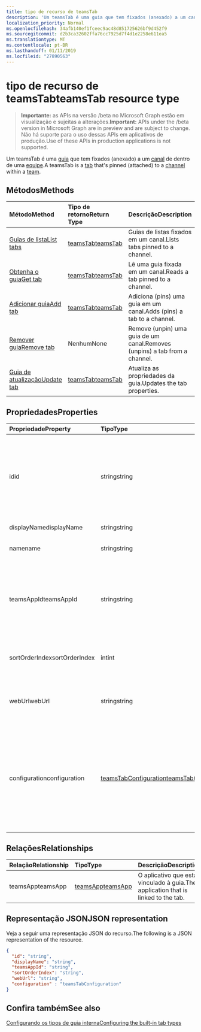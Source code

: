 ```yaml
---
title: tipo de recurso de teamsTab
description: 'Um teamsTab é uma guia que tem fixados (anexado) a um canal de uma equipe. '
localization_priority: Normal
ms.openlocfilehash: 34afb140ef1fceec9ac48d851725626bf9d452f9
ms.sourcegitcommit: d2b3ca32602ffa76cc7925d7f4d1e2258e611ea5
ms.translationtype: MT
ms.contentlocale: pt-BR
ms.lasthandoff: 01/11/2019
ms.locfileid: "27890563"
---
```

# <a name="teamstab-resource-type"></a><span data-ttu-id="893c3-103">tipo de recurso de teamsTab</span><span class="sxs-lookup"><span data-stu-id="893c3-103">teamsTab resource type</span></span>

> <span data-ttu-id="893c3-104">**Importante:** as APIs na versão /beta no Microsoft Graph estão em visualização e sujeitas a alterações.</span><span class="sxs-lookup"><span data-stu-id="893c3-104">**Important:** APIs under the /beta version in Microsoft Graph are in preview and are subject to change.</span></span> <span data-ttu-id="893c3-105">Não há suporte para o uso dessas APIs em aplicativos de produção.</span><span class="sxs-lookup"><span data-stu-id="893c3-105">Use of these APIs in production applications is not supported.</span></span>

<span data-ttu-id="893c3-106">Um teamsTab é uma [guia](../resources/teamstab.md) que tem fixados (anexado) a um [canal](channel.md) de dentro de uma [equipe](team.md).</span><span class="sxs-lookup"><span data-stu-id="893c3-106">A teamsTab is a [tab](../resources/teamstab.md) that's pinned (attached) to a [channel](channel.md) within a [team](team.md).</span></span> 

## <a name="methods"></a><span data-ttu-id="893c3-107">Métodos</span><span class="sxs-lookup"><span data-stu-id="893c3-107">Methods</span></span>

| <span data-ttu-id="893c3-108">Método</span><span class="sxs-lookup"><span data-stu-id="893c3-108">Method</span></span>       | <span data-ttu-id="893c3-109">Tipo de retorno</span><span class="sxs-lookup"><span data-stu-id="893c3-109">Return Type</span></span>  |<span data-ttu-id="893c3-110">Descrição</span><span class="sxs-lookup"><span data-stu-id="893c3-110">Description</span></span>|
|:---------------|:--------|:----------|
|[<span data-ttu-id="893c3-111">Guias de lista</span><span class="sxs-lookup"><span data-stu-id="893c3-111">List tabs</span></span>](../api/teamstab-list.md) | [<span data-ttu-id="893c3-112">teamsTab</span><span class="sxs-lookup"><span data-stu-id="893c3-112">teamsTab</span></span>](teamstab.md) | <span data-ttu-id="893c3-113">Guias de listas fixados em um canal.</span><span class="sxs-lookup"><span data-stu-id="893c3-113">Lists tabs pinned to a channel.</span></span>|
|[<span data-ttu-id="893c3-114">Obtenha o guia</span><span class="sxs-lookup"><span data-stu-id="893c3-114">Get tab</span></span>](../api/teamstab-get.md) | [<span data-ttu-id="893c3-115">teamsTab</span><span class="sxs-lookup"><span data-stu-id="893c3-115">teamsTab</span></span>](teamstab.md) | <span data-ttu-id="893c3-116">Lê uma guia fixada em um canal.</span><span class="sxs-lookup"><span data-stu-id="893c3-116">Reads a tab pinned to a channel.</span></span>|
|[<span data-ttu-id="893c3-117">Adicionar guia</span><span class="sxs-lookup"><span data-stu-id="893c3-117">Add tab</span></span>](../api/teamstab-add.md) | [<span data-ttu-id="893c3-118">teamsTab</span><span class="sxs-lookup"><span data-stu-id="893c3-118">teamsTab</span></span>](teamstab.md) | <span data-ttu-id="893c3-119">Adiciona (pins) uma guia em um canal.</span><span class="sxs-lookup"><span data-stu-id="893c3-119">Adds (pins) a tab to a channel.</span></span>|
|[<span data-ttu-id="893c3-120">Remover guia</span><span class="sxs-lookup"><span data-stu-id="893c3-120">Remove tab</span></span>](../api/teamstab-delete.md) | <span data-ttu-id="893c3-121">Nenhum</span><span class="sxs-lookup"><span data-stu-id="893c3-121">None</span></span> | <span data-ttu-id="893c3-122">Remove (unpin) uma guia de um canal.</span><span class="sxs-lookup"><span data-stu-id="893c3-122">Removes (unpins) a tab from a channel.</span></span>|
|[<span data-ttu-id="893c3-123">Guia de atualização</span><span class="sxs-lookup"><span data-stu-id="893c3-123">Update tab</span></span>](../api/teamstab-update.md) | [<span data-ttu-id="893c3-124">teamsTab</span><span class="sxs-lookup"><span data-stu-id="893c3-124">teamsTab</span></span>](teamstab.md) | <span data-ttu-id="893c3-125">Atualiza as propriedades da guia.</span><span class="sxs-lookup"><span data-stu-id="893c3-125">Updates the tab properties.</span></span>|


## <a name="properties"></a><span data-ttu-id="893c3-126">Propriedades</span><span class="sxs-lookup"><span data-stu-id="893c3-126">Properties</span></span>

|<span data-ttu-id="893c3-127">Propriedade</span><span class="sxs-lookup"><span data-stu-id="893c3-127">Property</span></span>|<span data-ttu-id="893c3-128">Tipo</span><span class="sxs-lookup"><span data-stu-id="893c3-128">Type</span></span>|<span data-ttu-id="893c3-129">Descrição</span><span class="sxs-lookup"><span data-stu-id="893c3-129">Description</span></span>|
|:---------------|:--------|:----------|
|  <span data-ttu-id="893c3-130">id</span><span class="sxs-lookup"><span data-stu-id="893c3-130">id</span></span>              |   <span data-ttu-id="893c3-131">string</span><span class="sxs-lookup"><span data-stu-id="893c3-131">string</span></span>                  |  <span data-ttu-id="893c3-132">Identificador que identifica exclusivamente uma instância específica de um canal na guia leitura apenas.</span><span class="sxs-lookup"><span data-stu-id="893c3-132">Identifier that uniquely identifies a specific instance of a channel tab. Read only.</span></span>     |
|  <span data-ttu-id="893c3-133">displayName</span><span class="sxs-lookup"><span data-stu-id="893c3-133">displayName</span></span>            |   <span data-ttu-id="893c3-134">string</span><span class="sxs-lookup"><span data-stu-id="893c3-134">string</span></span>                  |  <span data-ttu-id="893c3-135">Nome da guia.</span><span class="sxs-lookup"><span data-stu-id="893c3-135">Name of the tab.</span></span>     |
|  <span data-ttu-id="893c3-136">name</span><span class="sxs-lookup"><span data-stu-id="893c3-136">name</span></span>            |   <span data-ttu-id="893c3-137">string</span><span class="sxs-lookup"><span data-stu-id="893c3-137">string</span></span>                  |  <span data-ttu-id="893c3-138">(Obsoleto) Nome da guia.</span><span class="sxs-lookup"><span data-stu-id="893c3-138">(Deprecated) Name of the tab.</span></span>     |
|  <span data-ttu-id="893c3-139">teamsAppId</span><span class="sxs-lookup"><span data-stu-id="893c3-139">teamsAppId</span></span>           |   <span data-ttu-id="893c3-140">string</span><span class="sxs-lookup"><span data-stu-id="893c3-140">string</span></span>             |  <span data-ttu-id="893c3-141">Identificador de definição de aplicativo da guia. Este valor não pode ser alterado após a criação da guia.</span><span class="sxs-lookup"><span data-stu-id="893c3-141">App definition identifier of the tab. This value cannot be changed after tab creation.</span></span>     |
|  <span data-ttu-id="893c3-142">sortOrderIndex</span><span class="sxs-lookup"><span data-stu-id="893c3-142">sortOrderIndex</span></span>  |   <span data-ttu-id="893c3-143">int</span><span class="sxs-lookup"><span data-stu-id="893c3-143">int</span></span>                     |  <span data-ttu-id="893c3-144">Índice da ordem usada para classificar as guias.</span><span class="sxs-lookup"><span data-stu-id="893c3-144">Index of the order used for sorting tabs.</span></span>     |
|  <span data-ttu-id="893c3-145">webUrl</span><span class="sxs-lookup"><span data-stu-id="893c3-145">webUrl</span></span>          |   <span data-ttu-id="893c3-146">string</span><span class="sxs-lookup"><span data-stu-id="893c3-146">string</span></span>                  |  <span data-ttu-id="893c3-147">Link profundo url da instância do guia.</span><span class="sxs-lookup"><span data-stu-id="893c3-147">Deep link url of the tab instance.</span></span> <span data-ttu-id="893c3-148">Somente leitura.</span><span class="sxs-lookup"><span data-stu-id="893c3-148">Read only.</span></span>     |
|  <span data-ttu-id="893c3-149">configuration</span><span class="sxs-lookup"><span data-stu-id="893c3-149">configuration</span></span>        |   [<span data-ttu-id="893c3-150">teamsTabConfiguration</span><span class="sxs-lookup"><span data-stu-id="893c3-150">teamsTabConfiguration</span></span>](teamstabconfiguration.md) |  <span data-ttu-id="893c3-151">Contêiner de configurações personalizadas aplicadas a uma guia. Na guia é considerada configurado somente depois que essa propriedade for definida.</span><span class="sxs-lookup"><span data-stu-id="893c3-151">Container for custom settings applied to a tab. The tab is considered configured only once this property is set.</span></span>     |

## <a name="relationships"></a><span data-ttu-id="893c3-152">Relações</span><span class="sxs-lookup"><span data-stu-id="893c3-152">Relationships</span></span>

| <span data-ttu-id="893c3-153">Relação</span><span class="sxs-lookup"><span data-stu-id="893c3-153">Relationship</span></span> | <span data-ttu-id="893c3-154">Tipo</span><span class="sxs-lookup"><span data-stu-id="893c3-154">Type</span></span>   | <span data-ttu-id="893c3-155">Descrição</span><span class="sxs-lookup"><span data-stu-id="893c3-155">Description</span></span> |
|:---------------|:--------|:----------|
|<span data-ttu-id="893c3-156">teamsApp</span><span class="sxs-lookup"><span data-stu-id="893c3-156">teamsApp</span></span>|[<span data-ttu-id="893c3-157">teamsApp</span><span class="sxs-lookup"><span data-stu-id="893c3-157">teamsApp</span></span>](teamsapp.md) | <span data-ttu-id="893c3-158">O aplicativo que está vinculado à guia.</span><span class="sxs-lookup"><span data-stu-id="893c3-158">The application that is linked to the tab.</span></span> |

## <a name="json-representation"></a><span data-ttu-id="893c3-159">Representação JSON</span><span class="sxs-lookup"><span data-stu-id="893c3-159">JSON representation</span></span>

<span data-ttu-id="893c3-160">Veja a seguir uma representação JSON do recurso.</span><span class="sxs-lookup"><span data-stu-id="893c3-160">The following is a JSON representation of the resource.</span></span>


<!-- {
  "blockType": "resource",
  "baseType": "microsoft.graph.entity",
  "@odata.type": "microsoft.graph.teamsTab"
}-->

```json
{  
  "id": "string",
  "displayName": "string",
  "teamsAppId": "string",
  "sortOrderIndex": "string",
  "webUrl": "string",
  "configuration" : "teamsTabConfiguration"
}

```

<!-- uuid: 8fcb5dbc-d5aa-4681-8e31-b001d5168d79
2015-10-25 14:57:30 UTC -->
<!-- {
  "type": "#page.annotation",
  "description": "teamsTab resource",
  "keywords": "",
  "section": "documentation",
  "tocPath": ""
}-->

## <a name="see-also"></a><span data-ttu-id="893c3-161">Confira também</span><span class="sxs-lookup"><span data-stu-id="893c3-161">See also</span></span>

[<span data-ttu-id="893c3-162">Configurando os tipos de guia interna</span><span class="sxs-lookup"><span data-stu-id="893c3-162">Configuring the built-in tab types</span></span>](/graph/teams-configuring-builtin-tabs)
